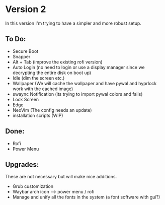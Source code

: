 # Version 2
In this version I'm trying to have a simpler and more robust setup.

## To Do:
- Secure Boot
- Snapper
- Alt + Tab (improve the existing rofi version)
- Auto Login (no need to login or use a display manager since we decrypting the entire disk on boot up)
- Idle (dim the screen etc.)
- Wallpaper (We will cache the wallpaper and have pywal and hyprlock work with the cached image)
- swaync Notification (its trying to import pywal colors and fails)
- Lock Screen
- Edge
- NeoVim (The config needs an update)
- installation scripts (WIP)


## Done:
- Rofi
- Power Menu


## Upgrades:

These are not necessary but will make nice additions.

- Grub customization
- Waybar arch icon --> power menu / rofi
- Manage and unify all the fonts in the system (a font software with gui?)
